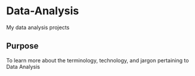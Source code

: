 # Data-Analysis
My data analysis projects


## Purpose
To learn more about the terminology, technology, and jargon pertaining to Data Analysis
